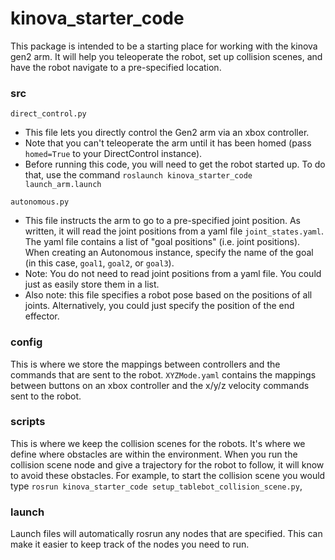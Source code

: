 # kinova_starter_code

This package is intended to be a starting place for working with the kinova gen2 arm. It will help you teleoperate the robot, set up collision scenes, and have the robot navigate to a pre-specified location. 


### src
``direct_control.py``
- This file lets you directly control the Gen2 arm via an xbox controller. 
- Note that you can't teleoperate the arm until it has been homed (pass ``homed=True`` to your DirectControl instance). 
- Before running this code, you will need to get the robot started up. To do that, use the command ``roslaunch kinova_starter_code launch_arm.launch``

``autonomous.py``
- This file instructs the arm to go to a pre-specified joint position. As written, it will read the joint positions from a yaml file ``joint_states.yaml``. The yaml file contains a list of "goal positions" (i.e. joint positions). When creating an Autonomous instance, specify the name of the goal (in this case, ``goal1``, ``goal2``, or ``goal3``). 
- Note: You do not need to read joint positions from a yaml file. You could just as easily store them in a list. 
- Also note: this file specifies a robot pose based on the positions of all joints. Alternatively, you could just specify the position of the end effector.

### config
This is where we store the mappings between controllers and the commands that are sent to the robot. ``XYZMode.yaml`` contains the mappings between buttons on an xbox controller and the x/y/z velocity commands sent to the robot.

### scripts
This is where we keep the collision scenes for the robots. It's where we define where obstacles are within the environment. When you run the collision scene node and give a trajectory for the robot to follow, it will know to avoid these obstacles. For example, to start the collision scene you would type ``rosrun kinova_starter_code setup_tablebot_collision_scene.py``, 

### launch
Launch files will automatically rosrun any nodes that are specified. This can make it easier to keep track of the nodes you need to run. 
